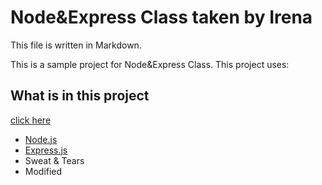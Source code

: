 # Node&Express Class taken by Irena

This file is written in Markdown.

This is a sample project for Node&Express Class. This project uses:

## What is in this project
[click here](zazzle.com)

- [Node.js](http://nodejs.org)
- [Express.js](http://expressjs.com/)
- Sweat & Tears
- Modified
